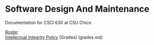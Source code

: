 # Software Design And Maintenance 
Documentation for CSCI 630 at CSU Chico

[Roster](roster.md) <br>
[Intellectual Integrity Policy](Integrity_Policy.md)
[Grades] (grades.md)
